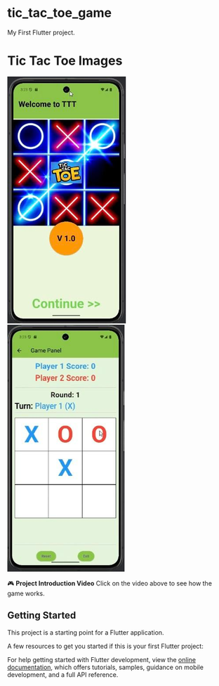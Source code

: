 # tic_tac_toe_game

My First Flutter project.

# Tic Tac Toe Images
![Main Image](images/main.jpg)
![Game Image](images/game.jpg)


🎮 **Project Introduction Video**
Click on the video above to see how the game works.

## Getting Started

This project is a starting point for a Flutter application.

A few resources to get you started if this is your first Flutter project:

For help getting started with Flutter development, view the
[online documentation](https://docs.flutter.dev/), which offers tutorials,
samples, guidance on mobile development, and a full API reference.

